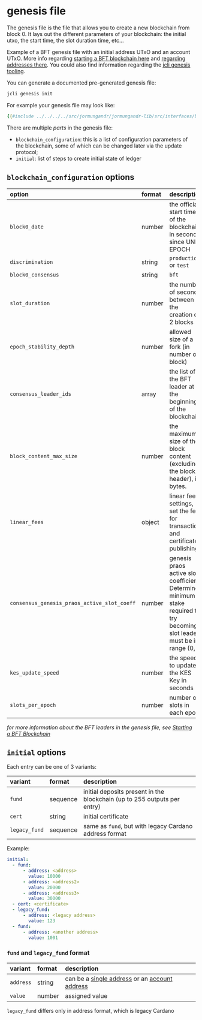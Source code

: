 # genesis file

<!-- markdownlint-disable line-length -->
<!-- Big tables are breaking the line length TODO: Fix this individually. -->

The genesis file is the file that allows you to create a new blockchain
from block 0. It lays out the different parameters of your blockchain:
the initial utxo, the start time, the slot duration time, etc...

Example of a BFT genesis file with an initial address UTxO and an account UTxO.
More info regarding [starting a BFT blockchain here](./02_starting_bft_blockchain.md)
and [regarding addresses there](../jcli/address.md).
You could also find information regarding the [jcli genesis tooling](../jcli/genesis.md).

You can generate a documented pre-generated genesis file:

```sh
jcli genesis init
```

For example your genesis file may look like:

```yaml
{{#include ../../../../src/jormungandr/jormungandr-lib/src/interfaces/block0_configuration/BLOCKCHAIN_CONFIGURATION_DOCUMENTED_EXAMPLE.yaml}}
```

There are multiple _parts_ in the genesis file:

* `blockchain_configuration`: this is a list of configuration
  parameters of the blockchain, some of which can be changed later
  via the update protocol;
* `initial`: list of steps to create initial state of ledger

## `blockchain_configuration` options

| option                                      | format | description                                                                                                                   |
| :------------------------------------------ | :----- | :---------------------------------------------------------------------------------------------------------------------------- |
| `block0_date`                               | number | the official start time of the blockchain, in seconds since UNIX EPOCH                                                        |
| `discrimination`                            | string | `production` or `test`                                                                                                        |
| `block0_consensus`                          | string | `bft`                                                                                                                         |
| `slot_duration`                             | number | the number of seconds between the creation of 2 blocks                                                                        |
| `epoch_stability_depth`                     | number | allowed size of a fork (in number of block)                                                                                   |
| `consensus_leader_ids`                      | array  | the list of the BFT leader at the beginning of the blockchain                                                                 |
| `block_content_max_size`                    | number | the maximum size of the block content (excluding the block header), in bytes.                                                 |
| `linear_fees`                               | object | linear fee settings, set the fee for transaction and certificate publishing                                                   |
| `consensus_genesis_praos_active_slot_coeff` | number | genesis praos active slot coefficient.  Determines minimum stake required to try becoming slot leader, must be in range (0,1] |
| `kes_update_speed`                          | number | the speed to update the KES Key in seconds                                                                                    |
| `slots_per_epoch`                           | number | number of slots in each epoch                                                                                                 |

_for more information about the BFT leaders in the genesis file, see
[Starting a BFT Blockchain](./02_starting_bft_blockchain.md)_

## `initial` options

Each entry can be one of 3 variants:

| variant       | format   | description                                                              |
| :------------ | :------- | :----------------------------------------------------------------------- |
| `fund`        | sequence | initial deposits present in the blockchain (up to 255 outputs per entry) |
| `cert`        | string   | initial certificate                                                      |
| `legacy_fund` | sequence | same as `fund`, but with legacy Cardano address format                   |

Example:

```yaml
initial:
  - fund:
      - address: <address>
        value: 10000
      - address: <address2>
        value: 20000
      - address: <address3>
        value: 30000
  - cert: <certificate>
  - legacy_fund:
      - address: <legacy address>
        value: 123
  - fund:
      - address: <another address>
        value: 1001
```

### `fund` and `legacy_fund` format

| variant   | format | description  |
| :-------- | :----- | :--------- |
| `address` | string | can be a [single address] or an [account address] |
| `value`   | number | assigned value |

`legacy_fund` differs only in address format, which is legacy Cardano

[single address]: ../jcli/address.md#address-for-utxo
[account address]: ../jcli/address.md#address-for-account
